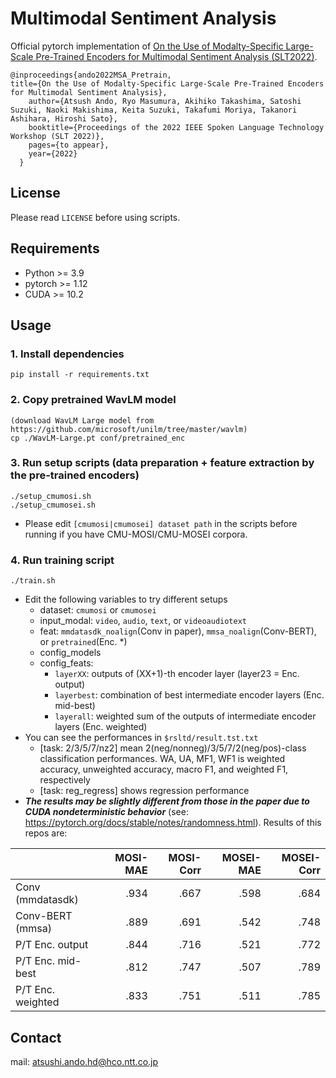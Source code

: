 # Multimodal Sentiment Analysis

Official pytorch implementation of [On the Use of Modalty-Specific Large-Scale Pre-Trained Encoders for Multimodal Sentiment Analysis (SLT2022)](https://arxiv.org/abs/2210.15937).

```
@inproceedings{ando2022MSA_Pretrain,
title={On the Use of Modalty-Specific Large-Scale Pre-Trained Encoders for Multimodal Sentiment Analysis},
    author={Atsush Ando, Ryo Masumura, Akihiko Takashima, Satoshi Suzuki, Naoki Makishima, Keita Suzuki, Takafumi Moriya, Takanori Ashihara, Hiroshi Sato},
    booktitle={Proceedings of the 2022 IEEE Spoken Language Technology Workshop (SLT 2022)},
    pages={to appear},
    year={2022}
  }
```

## License
Please read `LICENSE`  before using scripts.


## Requirements
- Python >= 3.9
- pytorch >= 1.12
- CUDA >= 10.2

## Usage

### 1. Install dependencies
```
pip install -r requirements.txt
```

### 2. Copy pretrained WavLM model
```
(download WavLM Large model from https://github.com/microsoft/unilm/tree/master/wavlm)
cp ./WavLM-Large.pt conf/pretrained_enc
```

### 3. Run setup scripts (data preparation + feature extraction by the pre-trained encoders)
```
./setup_cmumosi.sh
./setup_cmumosei.sh
```
- Please edit `[cmumosi|cmumosei] dataset path` in the scripts before running if you have CMU-MOSI/CMU-MOSEI corpora.

### 4. Run training script
```
./train.sh
```
- Edit the following variables to try different setups
    - dataset: `cmumosi` or `cmumosei`
    - input\_modal: `video`, `audio`, `text`, or `videoaudiotext`
    - feat: `mmdatasdk_noalign`(Conv in paper), `mmsa_noalign`(Conv-BERT), or `pretrained`(Enc. \*)
    - config\_models
    - config\_feats:
        - `layerXX`: outputs of (XX+1)-th encoder layer (layer23 = Enc. output)
        - `layerbest`: combination of best intermediate encoder layers (Enc. mid-best)
        - `layerall`: weighted sum of the outputs of intermediate encoder layers (Enc. weighted)
- You can see the performances in `$rsltd/result.tst.txt`
    - [task: 2/3/5/7/nz2] mean 2(neg/nonneg)/3/5/7/2(neg/pos)-class classification performances. WA, UA, MF1, WF1 is weighted accuracy, unweighted accuracy, macro F1, and weighted F1, respectively
    - [task: reg\_regress] shows regression performance
- ***The results may be slightly different from those in the paper due to CUDA nondeterministic behavior*** (see: https://pytorch.org/docs/stable/notes/randomness.html). Results of this repos are:


|                      |MOSI-MAE |MOSI-Corr|MOSEI-MAE|MOSEI-Corr|
|:---------------------|--------:|--------:|--------:|---------:|
|Conv (mmdatasdk)      |.934     |.667     |.598     |.684      |
|Conv-BERT (mmsa)      |.889     |.691     |.542     |.748      |
|P/T Enc. output       |.844     |.716     |.521     |.772      |
|P/T Enc. mid-best     |.812     |.747     |.507     |.789      |
|P/T Enc. weighted     |.833     |.751     |.511     |.785      |


## Contact
mail: atsushi.ando.hd@hco.ntt.co.jp

